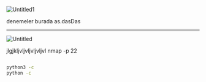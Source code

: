 
![Untitled1](https://github.com/user-attachments/assets/0e20b38b-36f5-42b0-bc39-bdcd37663fd3)

denemeler burada as.dasDas

---

![Untitled](https://github.com/user-attachments/assets/440e9b18-d053-4da6-8350-a6c2831e31dd)

jlgjkljvljvljvljvljvl
nmap -p 22

```bash

python3 -c
python -c
